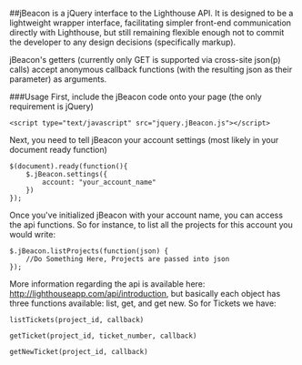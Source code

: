 ##jBeacon is a jQuery interface to the Lighthouse API. 
It is designed to be a lightweight wrapper interface, facilitating simpler front-end communication directly with Lighthouse, but still remaining flexible enough not to commit the developer to any design decisions (specifically markup).

jBeacon's getters (currently only GET is supported via cross-site json(p) calls) accept anonymous callback functions (with the resulting json as their parameter) as arguments.

###Usage
First, include the jBeacon code onto your page (the only requirement is jQuery)

	<script type="text/javascript" src="jquery.jBeacon.js"></script>
	
Next, you need to tell jBeacon your account settings (most likely in your document ready function)

	$(document).ready(function(){
		$.jBeacon.settings({
			account: "your_account_name"
		})
	});
	
Once you've initialized jBeacon with your account name, you can access the api functions. So for instance, to list all the projects for this account you would write:

	$.jBeacon.listProjects(function(json) {
		//Do Something Here, Projects are passed into json
	});
	
More information regarding the api is available here: http://lighthouseapp.com/api/introduction, but basically each object has three functions available: list, get, and get new. So for Tickets we have:

	listTickets(project_id, callback)
	
	getTicket(project_id, ticket_number, callback) 
	
	getNewTicket(project_id, callback)